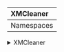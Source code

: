 |    XMCleaner   |
|:---------------|
|Namespaces
<details>
<summary>XMCleaner</summary>
<sub><i>Namespace</i></sub><br></br>
  <details>
  <summary>Core</summary>
  <sub><i>Class</sub></i><br></br>
  Deals with the startup and inputs. Also chains together all the processing steps. 
    <details><summary>Public Members</summary><details>
      <summary>Init()</summary>
      <sub><i>public member function, return <b>bool</b></sub></i><br></br>
      Is being called from main() upon starting app execution, initialises member classes and variables.
      </details>
      <details>
      <summary>Run()</summary>
      <sub><i>public member function, return <b>int</b></sub></i><br></br>
      Is being called from main() after `Core::Init()` returned `true`. Hands over the input arguments to the processing classes.
      </details>
      <details>
      <summary>Stop()</summary>
      <sub><i>public member function, <b>void</b></sub></i><br></br>
      Is being called from main() after `Core::Run()` returns an `int` in accordance to either being successful or not. Cleans up after finishing everything and frees memory again.
      </details>
    </details>
  </details>
  <details>
  <summary>Converters</summary>
  <sub><i>Class</sub></i><br></br>
    <details>
    <summary>HashLog</summary>
    <sub><i>Class</sub></i><br></br>
      <details>
      <summary>Public Members</summary> 
        <details>
        <summary>Convert()</summary>
        <sub><i>public member function, <b>void</b></sub></i><br></br>
        Takes the input `std::string` and feeds it through the processing chain of functions. After operation this parent class's member variable contains the output data.
        </details>
      </details>
    <details>
    <summary>Private Members</summary> 
      <details>
      <summary>func1</summary>
      funcDescription
      </details>
      <details>
      <summary>func2</summary>
      funcDescription
      </details>
    </details>
  </details>
 <details>
 <summary>ShareLog</summary>
  <details>
  <summary>Public Members</summary>
  Members
   <details>
   <summary>func1</summary>
   funcDescription
   </details>
  </details>
 </details>
</details>|